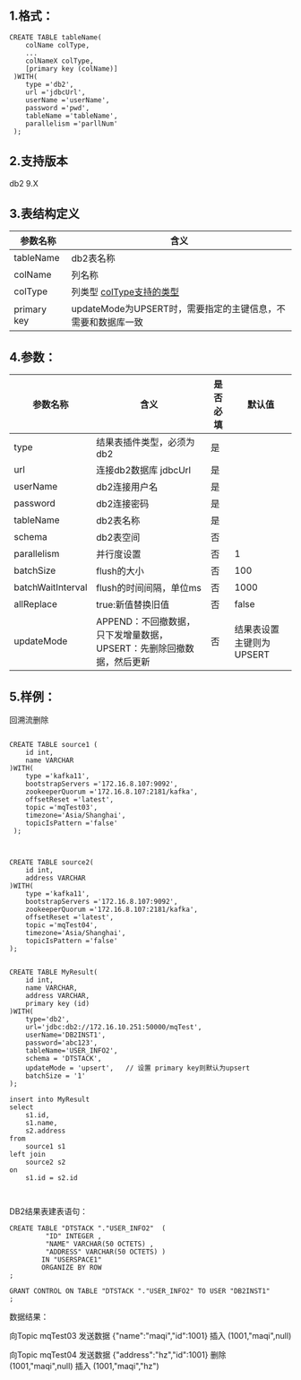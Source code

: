 ## 1.格式：
```
CREATE TABLE tableName(
    colName colType,
    ...
    colNameX colType,
    [primary key (colName)]
 )WITH(
    type ='db2',
    url ='jdbcUrl',
    userName ='userName',
    password ='pwd',
    tableName ='tableName',
    parallelism ='parllNum'
 );

```

## 2.支持版本
 db2 9.X
 
## 3.表结构定义
 
|参数名称|含义|
|----|---|
| tableName| db2表名称|
| colName | 列名称|
| colType | 列类型 [colType支持的类型](../colType.md)|
| primary key | updateMode为UPSERT时，需要指定的主键信息，不需要和数据库一致|


## 4.参数：

|参数名称|含义|是否必填|默认值|
|----|----|----|----|
|type |结果表插件类型，必须为db2|是||
|url | 连接db2数据库 jdbcUrl |是||
|userName |db2连接用户名 |是||
|password | db2连接密码|是||
|tableName | db2表名称|是||
|schema | db2表空间|否||
|parallelism | 并行度设置|否|1|
|batchSize | flush的大小|否|100|
|batchWaitInterval | flush的时间间隔，单位ms|否|1000|
|allReplace| true:新值替换旧值|否|false|
|updateMode| APPEND：不回撤数据，只下发增量数据，UPSERT：先删除回撤数据，然后更新|否|结果表设置主键则为UPSERT|
  
## 5.样例：

回溯流删除

```

CREATE TABLE source1 (
    id int,
    name VARCHAR
)WITH(
    type ='kafka11',
    bootstrapServers ='172.16.8.107:9092',
    zookeeperQuorum ='172.16.8.107:2181/kafka',
    offsetReset ='latest',
    topic ='mqTest03',
    timezone='Asia/Shanghai',
    topicIsPattern ='false'
 );



CREATE TABLE source2(
    id int,
    address VARCHAR
)WITH(
    type ='kafka11',
    bootstrapServers ='172.16.8.107:9092',
    zookeeperQuorum ='172.16.8.107:2181/kafka',
    offsetReset ='latest',
    topic ='mqTest04',
    timezone='Asia/Shanghai',
    topicIsPattern ='false'
);


CREATE TABLE MyResult(
    id int,
    name VARCHAR,
    address VARCHAR,
    primary key (id)
)WITH(
    type='db2',
    url='jdbc:db2://172.16.10.251:50000/mqTest',
    userName='DB2INST1',
    password='abc123',
    tableName='USER_INFO2',
    schema = 'DTSTACK',
    updateMode = 'upsert',   // 设置 primary key则默认为upsert
    batchSize = '1'
);

insert into MyResult
select 
	s1.id,
	s1.name,
	s2.address
from 
	source1 s1
left join
	source2 s2
on 	
	s1.id = s2.id



 ```
 
 
 DB2结果表建表语句：
 
 ```aidl
CREATE TABLE "DTSTACK "."USER_INFO2"  (
		  "ID" INTEGER , 
		  "NAME" VARCHAR(50 OCTETS) , 
		  "ADDRESS" VARCHAR(50 OCTETS) )   
		 IN "USERSPACE1"  
		 ORGANIZE BY ROW
 ;

GRANT CONTROL ON TABLE "DTSTACK "."USER_INFO2" TO USER "DB2INST1" 
;
```
 
 
 
数据结果：

向Topic mqTest03 发送数据  {"name":"maqi","id":1001}  插入 (1001,"maqi",null)

向Topic mqTest04 发送数据  {"address":"hz","id":1001} 删除 (1001,"maqi",null) 插入  (1001,"maqi","hz")